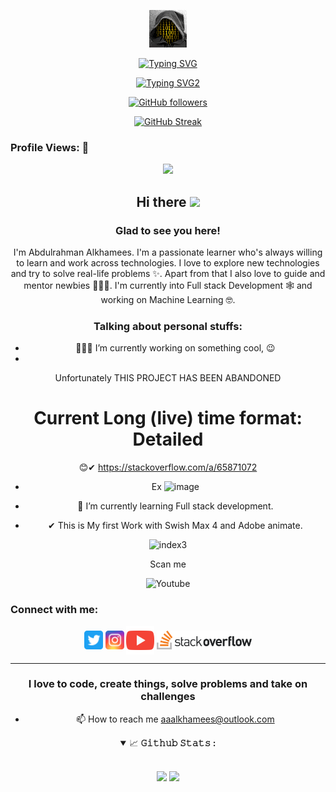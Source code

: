 <div align="center">

![Banner](https://github.com/Abd-ulRahman/Abd-ulRahman/blob/main/my_avatar.gif)

[![Typing SVG](https://readme-typing-svg.demolab.com?font=Architects+Daughter&size=28&pause=1000&color=BE0000&center=true&width=500&lines=Hey!+This+is+Abdulrahman.;I'm+a+web+and+application+Developer;I'm+also+Machine+Learning+Student;And+I'm+a+proud+🇸🇦+Mocelem)](https://git.io/typing-svg)

[![Typing SVG2](https://readme-typing-svg.demolab.com?font=Architects+Daughter&size=28&pause=1000&color=BE0000&center=true&width=500&lines=الحمدلله+حمداً+طيباً+كثيراً+مباركاً+فيه)](https://git.io/typing-svg)

[![GitHub followers](https://img.shields.io/github/followers/Abd-ulRahman.svg?style=social&label=Followers)](https://github.com/Abd-ulRahman?tab=followers)

[![GitHub Streak](https://streak-stats.demolab.com?user=Abd-ulRahman&theme=highcontras&hide_border=true)](https://git.io/streak-stats)

<!-- visitor counter -->
<h3 align="left">Profile Views: 🧐</h3>
<p align="center"> 
  <img src="https://profile-counter.glitch.me/Abd-ulRahman/count.svg" />
</p>
<!-- 
  ![Profile Views](https://gpvc.arturio.dev/Abd-ulRahman)
 -->
<!-- welcome message -->
<h2>Hi there <img src="https://media.giphy.com/media/hvRJCLFzcasrR4ia7z/giphy.gif" width="25px"></h2>

<h3>Glad to see you here!</h3>

<!-- About me -->
<p>
I'm Abdulrahman Alkhamees. I'm a passionate learner who's always willing to learn and work across technologies. I love to explore new technologies and try to solve real-life problems ✨. Apart from that I also love to guide and mentor newbies 👨🏻‍💻. I'm currently into Full stack Development 🕸️ and working on Machine Learning 🤓.
</p>

<!-- Personal Stuffs -->
<h3> Talking about personal stuffs:</h3>

- 👨🏽‍💻 I’m currently working on something cool,  😉
- 
Unfortunately
THIS PROJECT HAS BEEN ABANDONED

# Current Long (live) time format: Detailed 
  😊✔ https://stackoverflow.com/a/65871072
  
- Ex
![image](https://github.com/Abd-ulRahman/Abd-ulRahman/assets/1366228/ef4fc7cc-5967-403f-8863-a882d8d49738)

- 🌱 I’m currently learning Full stack development.
  
- ✔ This is My first Work with Swish Max 4 and Adobe animate.

![index3](https://github.com/Abd-ulRahman/Abd-ulRahman/blob/main/images/index3.gif)

Scan me

![Youtube](https://github.com/user-attachments/assets/f5983f75-55cc-4d5c-809c-cf370c47fce9)
 
<!-- Connect with me -->
<h3 align="left">Connect with me:</h3>
<p align="left">

<a href="https://twitter.com/Alkhamees_1970" target="blank"><img align="center" src="https://github.com/Abd-ulRahman/Abd-ulRahman/blob/main/assets/twitter.svg" alt="Abd-ulRahman" height="30" width="30" /></a>
<a href="https://instagram.com/abdulrahman.alkhamees" target="blank"><img align="center" src="https://github.com/Abd-ulRahman/Abd-ulRahman/blob/main/assets/instagram.svg" alt="Abd-ulRahman" height="30" width="30" /></a>
 <a href="https://www.youtube.com/@developer1623" target="blank"><img align="center" src="https://github.com/Abd-ulRahman/Abd-ulRahman/blob/main/assets/youtube.svg" alt="Abd-ulRahman" height="45" width="45" /></a>
<a href="https://stackoverflow.com/users/3221144/abdulrahman-alkhamees" target="blank"><img align="center" src="https://github.com/Abd-ulRahman/Abd-ulRahman/blob/main/assets/StackOverflow.png" alt="Abd-ulRahman" height="30" width="152" /></a>
</p>

</head>


<!-- GITHUB STATS -->

<hr>
<h3 align="center">I love to code, create things, solve problems and take on challenges</h3>
  <ul>
    <li>📫 How to reach me <a href="mailto:aaalkhamees@outlook.com">aaalkhamees@outlook.com</a></li>
  </ul>
<details open="">
<summary>
  <g-emoji class="g-emoji" alias="chart_with_upwards_trend" fallback-src="https://github.githubassets.com/images/icons/emoji/unicode/1f4c8.png">📈</g-emoji>
  <strong>𝙶𝚒𝚝𝚑𝚞𝚋 𝚂𝚝𝚊𝚝𝚜 : </strong>
</summary>
<br/>

<p>
<!-- GitHub Stats -->
<img height="180em" src="https://github-readme-stats-abd-ulrahman.vercel.app/api?username=Abd-ulRahman&bg_color=66000000&show_icons=true&hide_border=false&border_color=2e4058" />

<!-- Most Used Languages -->
<img height="180em" src="https://github-readme-stats-abd-ulrahman.vercel.app/api/top-langs/?username=Abd-ulRahman&bg_color=66000000&exclude_repo=KNN-Image-Classification&show_icons=true&hide_border=false&border_color=2e4058&layout=compact&langs_count=10"/>
</p>
</details>
</hr>
</div>
